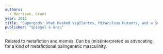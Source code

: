 ```yaml
---
authors:
  - Morrison, Grant 
year: 2011
title: "Supergods: What Masked Vigilantes, Miraculous Mutants, and a Sun God from Smallville Can Teach Us About Being Human"
publisher: "Spiegel & Grau"
---
```


Related to metafiction and memes.
Can be (mis)interpreted as advocating for a kind of metafictional palingenetic masculinity.
